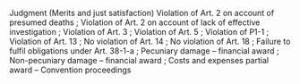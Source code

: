 Judgment (Merits and just satisfaction) Violation of Art. 2 on account of presumed deaths ; Violation of Art. 2 on account of lack of effective investigation ; Violation of Art. 3 ; Violation of Art. 5 ; Violation of P1-1 ; Violation of Art. 13 ; No violation of Art. 14 ; No violation of Art. 18 ; Failure to fulfil obligations under Art. 38-1-a ; Pecuniary damage – financial award ; Non-pecuniary damage – financial award ; Costs and expenses partial award – Convention proceedings
